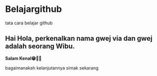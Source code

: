 # Belajargithub
tata cara belajar github 

## Hai Hola, perkenalkan nama gwej via dan gwej adalah seorang Wibu.
**Salam Kenal😁🖐🏻**

bagaimanakah kelanjutannya simak sekarang
